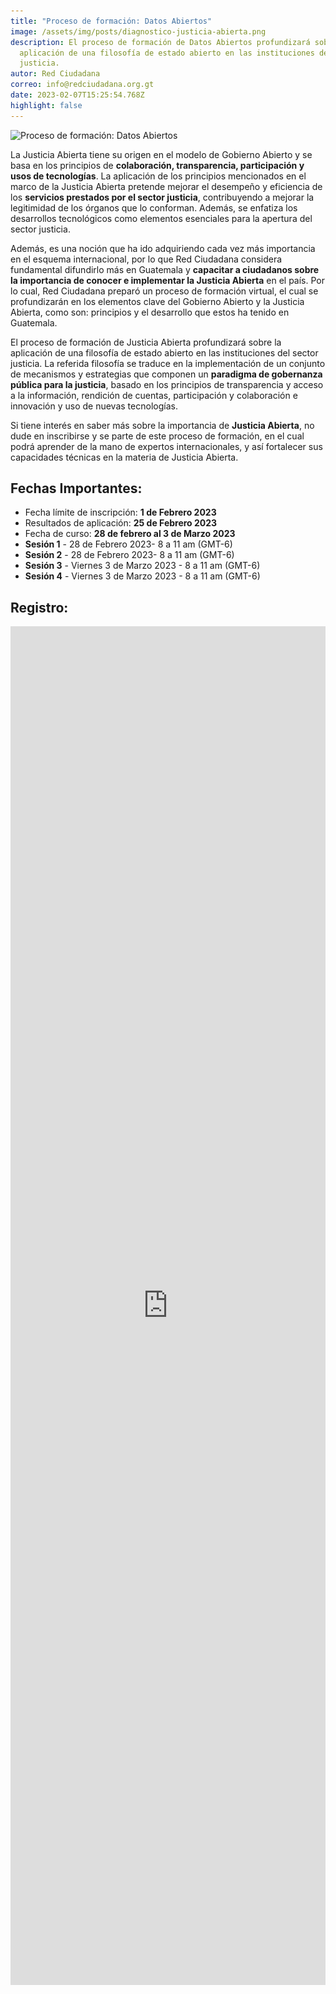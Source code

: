```yaml
---
title: "Proceso de formación: Datos Abiertos"
image: /assets/img/posts/diagnostico-justicia-abierta.png
description: El proceso de formación de Datos Abiertos profundizará sobre la
  aplicación de una filosofía de estado abierto en las instituciones del sector
  justicia.
autor: Red Ciudadana
correo: info@redciudadana.org.gt
date: 2023-02-07T15:25:54.768Z
highlight: false
---
```

![Proceso de formación: Datos Abiertos](/assets/img/posts/01_formación-justicia-abierta_post-.png "Proceso de formación: Datos Abiertos")

La Justicia Abierta tiene su origen en el modelo de Gobierno Abierto y se basa en los principios de **colaboración, transparencia, participación y usos de tecnologías**. La aplicación de los principios mencionados en el marco de la Justicia Abierta pretende mejorar el desempeño y eficiencia de los **servicios prestados por el sector justicia**, contribuyendo a mejorar la legitimidad de los órganos que lo conforman. Además, se enfatiza los desarrollos tecnológicos como elementos esenciales para la apertura del sector justicia. 

Además, es una noción que ha ido adquiriendo cada vez más importancia en el esquema internacional, por lo que Red Ciudadana considera fundamental difundirlo más en Guatemala y **capacitar a ciudadanos sobre la importancia de conocer e implementar la Justicia Abierta** en el país. Por lo cual, Red Ciudadana preparó un proceso de formación virtual, el cual se profundizarán en los elementos clave del Gobierno Abierto y la Justicia Abierta, como son: principios y el desarrollo que estos ha tenido en Guatemala. 

El proceso de formación de Justicia Abierta profundizará sobre la aplicación de una filosofía de estado abierto en las instituciones del sector justicia. La referida filosofía se traduce en la implementación de un conjunto de mecanismos y estrategias que componen un **paradigma de gobernanza pública para la justicia**, basado en los principios de transparencia y acceso a la información, rendición de cuentas, participación y colaboración e innovación y uso de nuevas tecnologías.

Si tiene interés en saber más sobre la importancia de **Justicia Abierta**, no dude en inscribirse y se parte de este proceso de formación, en el cual podrá aprender de la mano de expertos internacionales, y así fortalecer sus capacidades técnicas en la materia de Justicia Abierta. 

## Fechas Importantes:

* Fecha límite de inscripción: **1 de Febrero 2023**
* Resultados de aplicación: **25 de Febrero 2023**
* Fecha de curso: **28 de febrero al 3 de Marzo 2023**
* **Sesión 1** - 28 de Febrero 2023- 8 a 11 am (GMT-6)
* **Sesión 2** - 28 de Febrero 2023- 8 a 11 am (GMT-6)
* **Sesión 3** - Viernes 3 de Marzo 2023 - 8 a 11 am (GMT-6)
* **Sesión 4** - Viernes 3 de Marzo 2023 - 8 a 11 am (GMT-6)

## R﻿egistro:

<iframe src="https://docs.google.com/forms/d/e/1FAIpQLSeSjz0iDM33G5Ev3AEzxh_xng2uYIvUrCfe2bkmHJw-jitqLg/viewform?embedded=true" width="100%" height="2174" frameborder="0" marginheight="0" marginwidth="0">Cargando…</iframe>